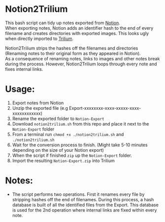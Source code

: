 # Notion2Trilium
This bash script can tidy up notes exported from [Notion](https://www.notion.so/).<br>
When exporting notes, Notion adds an identifier hash to the end of every filename and creates directories with exported images. This looks ugly when directly imported to [Trilium](https://github.com/zadam/trilium). 

Notion2Trilium strips the hashes off the filenames and directories (Renaming notes to their original form as they appeared in Notion).<br>
As a consequence of renaming notes, links to images and other notes break during the process. However, Notion2Trilium loops through every note and fixes internal links.

# Usage:

1. Export notes from Notion
2. Unzip the exported file (e.g Export-xxxxxxxx-xxxx-xxxxx-xxxx-xxxxxxxxxxxx)
3. Rename the exported folder to `Notion-Export`
4. Download `notion2trilium.sh` from this repo and place it next to the `Notion-Export` folder
5. From a terminal run `chmod +x ./notion2trilium.sh` and `./notion2trilium.sh`
6. Wait for the conversion process to finish. (Might take 5-10 minutes depending on the size of your Notion export)
7. When the script if finished `zip` up the `Notion-Export` folder.
8. Import the resulting `Notion-Export.zip` into Trilium


# Notes:
- The script performs two operations. First it renames every file by stripping hashes off the end of filenames. During this process, a hash database is built of all the identified files from the Export. This database is used for the 2nd operation where internal links are fixed within every note.
